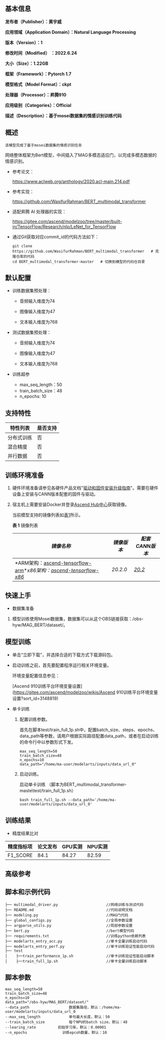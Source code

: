 ##  基本信息

**发布者（Publisher）：黄宇威**

**应用领域（Application Domain）：Natural Language Processing**

**版本（Version）：1**

**修改时间（Modified） ：2022.6.24**

**大小（Size）：1.22GB**

**框架（Framework）：Pytorch 1.7**

**模型格式（Model Format）：ckpt**

**处理器（Processor）：昇腾910**

**应用级别（Categories）：Official**

**描述（Description）：基于mosei数据集的情感识别训练代码**

## 概述

```
该模型完成了基于mosei数据集的情感识别任务
```

网络整体框架为Bert模型，中间插入了MAG多模态适应门，以完成多模态数据的情感识别。

- 参考论文：

  https://www.aclweb.org/anthology/2020.acl-main.214.pdf

- 参考实现：

  https://github.com/WasifurRahman/BERT_multimodal_transformer

- 适配昇腾 AI 处理器的实现：

  https://gitee.com/ascend/modelzoo/tree/master/built-in/TensorFlow/Research/nlp/LeNet_for_TensorFlow

- 通过Git获取对应commit_id的代码方法如下：

  ```
  git clone https://github.com/WasifurRahman/BERT_multimodal_transformer   # 克隆仓库的代码
  cd BERT_multimodal_transformer-master   # 切换到模型的代码仓目录
  
  ```

##  默认配置

- 训练数据集预处理：

  - 音频输入维度为74

  - 图像输入维度为47

  - 文本输入维度为768

    

- 测试数据集预处理：

  - 音频输入维度为74

  - 图像输入维度为47

  - 文本输入维度为768

    

- 训练超参

  - max_seq_length：50
  - train_batch_size：48
  - n_epochs: 10

##  支持特性

| 特性列表   | 是否支持 |
| ---------- | -------- |
| 分布式训练 | 否       |
| 混合精度   | 否       |
| 并行数据   | 否       |

##  训练环境准备

1. 硬件环境准备请参见各硬件产品文档"[驱动和固件安装升级指南](https://gitee.com/link?target=https%3A%2F%2Fsupport.huawei.com%2Fenterprise%2Fzh%2Fcategory%2Fai-computing-platform-pid-1557196528909)"。需要在硬件设备上安装与CANN版本配套的固件与驱动。

2. 宿主机上需要安装Docker并登录[Ascend Hub中心](https://gitee.com/link?target=https%3A%2F%2Fascendhub.huawei.com%2F%23%2Fdetail%3Fname%3Dascend-tensorflow-arm)获取镜像。

   当前模型支持的镜像列表如[表1](https://gitee.com/alvin_yan/modelzoo_demo/blob/master/LeNet_ID0127_for_TensorFlow/README.md#zh-cn_topic_0000001074498056_table1519011227314)所示。

   **表 1** 镜像列表

   

   | *镜像名称*                                                   | *镜像版本* | *配套CANN版本*                                               |
   | ------------------------------------------------------------ | ---------- | ------------------------------------------------------------ |
   | *ARM架构：[ascend-tensorflow-arm](https://gitee.com/link?target=https%3A%2F%2Fascend.huawei.com%2Fascendhub%2F%23%2Fdetail%3Fname%3Dascend-tensorflow-arm)**x86架构：[ascend-tensorflow-x86](https://gitee.com/link?target=https%3A%2F%2Fascend.huawei.com%2Fascendhub%2F%23%2Fdetail%3Fname%3Dascend-tensorflow-x86)* | *20.2.0*   | *[20.2](https://gitee.com/link?target=https%3A%2F%2Fsupport.huawei.com%2Fenterprise%2Fzh%2Fascend-computing%2Fcann-pid-251168373%2Fsoftware)* |

## 快速上手

- 数据集准备

1. 模型训练使用Mosei数据集，数据集可以从这个OBS链接获取：/obs-hyw/MAG_BERT/dataset/。

## 模型训练

- 单击“立即下载”，并选择合适的下载方式下载源码包。

- 启动训练之前，首先要配置程序运行相关环境变量。

  环境变量配置信息参见：

  [Ascend 910训练平台环境变量设置](https://gitee.com/ascend/modelzoo/wikis/Ascend 910训练平台环境变量设置?sort_id=3148819)

- 单卡训练

  1. 配置训练参数。

     首先在脚本test/train_full_1p.sh中，配置batch_size、steps、epochs、data_path等参数，请用户根据实际路径配置data_path，或者在启动训练的命令行中以参数形式下发。

     ```
     max_seq_length=50
     train_batch_size=48
     n_epochs=10
     data_path="/home/ma-user/modelarts/inputs/data_url_0"
     ```

  2. 启动训练。

     启动单卡训练 （脚本为BERT_multimodal_transformer-maste\test/train_full_1p.sh）

     ```
     bash train_full_1p.sh --data_path='/home/ma-user/modelarts/inputs/data_url_0'
     ```

     

##  训练结果

- 精度结果比对

| 精度指标项 | 论文发布 | GPU实测 | NPU实测 |
| ---------- | -------- | ------- | ------- |
| F1_SCORE   | 84.1     | 84.27   | 82.59   |

## 高级参考

## 脚本和示例代码

```
├── multimodal_driver.py                      //网络训练与测试代码
├── README.md                                 //代码说明文档
├── modeling.py                               //MAG门代码
├── global_configs.py                         //全局参数设置
├── argparse_utils.py                         //局部参数设置
├── bert.py                                   //bert模型代码
├── requirements.txt                          //训练python依赖列表
├── modelarts_entry_acc.py                    //单卡全量训练启动代码
├── modelarts_entry_perf.py                   //单卡训练验证性能启动代码
├── test
│    ├──train_performance_1p.sh               //单卡训练验证性能启动脚本
│    ├──train_full_1p.sh                      //单卡全量训练启动脚本
```

## 脚本参数

```
max_seq_length=50
train_batch_size=48
n_epochs=10
data_path="/obs-hyw/MAG_BERT/dataset/"
--data_path                  数据集路径，默认：/home/ma-user/modelarts/inputs/data_url_0
--max_seq_length             单句最大长度，默认：50
--train_batch_size           每个NPU的batch size，默认：48
--learing_rate          初始学习率，默认：0.00001
--n_epochs                训练epcoh数量，默认：10
```

